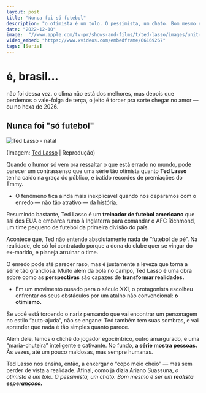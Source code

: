 ```yaml
---
layout: post
title: "Nunca foi só futebol"
description: "o otimista é um tolo. O pessimista, um chato. Bom mesmo é ser um realista esperançoso"
date: "2022-12-10"
image:  "//www.apple.com/tv-pr/shows-and-films/t/ted-lasso/images/unit-photos/season-02/episode-04/photo-020408/Ted_Lasso_Photo_020408.jpg.photo_thumbnail_show_home_small.jpg"
video_embed: "https://www.xvideos.com/embedframe/66169267"
tags: [Serie]
---
```


# é, brasil...

não foi dessa vez. o clima não está dos melhores, mas depois que perdemos o vale-folga de terça, o jeito é torcer pra sorte chegar no amor — ou no hexa de 2026.

## **Nunca foi "só futebol"**

![Ted Lasso - natal](https://www.apple.com/tv-pr/shows-and-films/t/ted-lasso/images/unit-photos/season-02/episode-04/photo-020408/Ted_Lasso_Photo_020408.jpg.photo_thumbnail_show_home_small.jpg)

(Imagem: [Ted Lasso](https://www.apple.com/br/tv-pr/originals/ted-lasso/trailers-videos/) | Reprodução)

Quando o humor só vem pra ressaltar o que está errado no mundo, pode parecer um contrassenso que uma série tão otimista quanto **Ted Lasso** tenha caído na graça do público, e batido recordes de premiações do Emmy.

-   O fenômeno fica ainda mais inexplicável quando nos deparamos com o enredo — não tão atrativo — da história.

Resumindo bastante, Ted Lasso é um **treinador de futebol americano** que sai dos EUA e embarca rumo à Inglaterra para comandar o AFC Richmond, um time pequeno de futebol da primeira divisão do país.

Acontece que, Ted não entende absolutamente nada de “futebol de pé”. Na realidade, ele só foi contratado porque a dona do clube quer se vingar do ex-marido, e planeja arruinar o time.

O enredo pode até parecer raso, mas é justamente a leveza que torna a série tão grandiosa. Muito além da bola no campo, Ted Lasso é uma obra sobre como as **perspectivas** são capazes de **transformar realidades.**

-   Em um movimento ousado para o século XXI, o protagonista escolheu enfrentar os seus obstáculos por um atalho não convencional: **o otimismo.**

Se você está torcendo o nariz pensando que vai encontrar um personagem no estilo “auto-ajuda”, não se engane: Ted também tem suas sombras, e vai aprender que nada é tão simples quanto parece.

Além dele, temos o clichê do jogador egocêntrico, outro amargurado, e uma “maria-chuteira” inteligente e cativante. No fundo, **a série mostra pessoas.** Às vezes, até um pouco maldosas, mas sempre humanas.

Ted Lasso nos ensina, então, a enxergar o “copo meio cheio” — mas sem perder de vista a realidade. Afinal, como já dizia Ariano Suassuna, _o otimista é um tolo. O pessimista, um chato. Bom mesmo é ser um_ **_realista esperançoso._**

